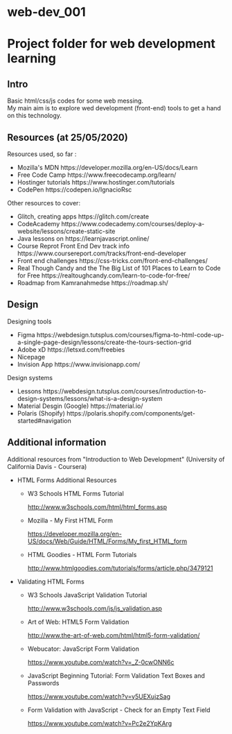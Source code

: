 # web-dev_001
<h1>Project folder for web development learning</h1>

<h2> Intro </h2>
<p>
Basic html/css/js codes for some web messing.
<br>
My main aim is to explore wed development (front-end) tools to get a hand on this technology.</p>

<h2> Resources (at 25/05/2020)</h2>
<p> 
 Resources used, so far :
<ul>
<li>Mozilla's MDN https://developer.mozilla.org/en-US/docs/Learn</li>
<li>Free Code Camp https://www.freecodecamp.org/learn/</li> 
<li>Hostinger tutorials https://www.hostinger.com/tutorials </li>
<li>CodePen https://codepen.io/IgnacioRsc</li>
 </ul>
 
 Other resources to cover:
 <ul>
  
  <li>Glitch, creating apps https://glitch.com/create</li>
  <li>CodeAcademy https://www.codecademy.com/courses/deploy-a-website/lessons/create-static-site</li>
  <li> Java lessons on https://learnjavascript.online/ </li>
  <li>Course Reprot Front End Dev track info https://www.coursereport.com/tracks/front-end-developer</li>
  <li>Front end challenges https://css-tricks.com/front-end-challenges/</li>
  <li>Real Though Candy and the The Big List of 101 Places to Learn to Code for Free https://realtoughcandy.com/learn-to-code-for-free/</li>
  <li> Roadmap from Kamranahmedse https://roadmap.sh/</li>
  </ul>
 
 <h2>Design</h2>
 Designing tools
 <ul>
 <li> Figma https://webdesign.tutsplus.com/courses/figma-to-html-code-up-a-single-page-design/lessons/create-the-tours-section-grid</li>
 <li> Adobe xD https://letsxd.com/freebies</li>
 <li> Nicepage </li>
 <li> Invision App https://www.invisionapp.com/ </li>
 </ul>
 
 Design systems
 <ul>
 <li>Lessons https://webdesign.tutsplus.com/courses/introduction-to-design-systems/lessons/what-is-a-design-system</li>
 <li>Material Desgin (Google) https://material.io/</li>
 <li>Polaris (Shopify) https://polaris.shopify.com/components/get-started#navigation</li>
 </ul>
 
 <h2>Additional information</h2>
 
 Additional resources from "Introduction to Web Development" (University of California Davis - Coursera)
 <ul>
 <li>HTML Forms Additional Resources</li>
 <ul>
  <li>W3 Schools HTML Forms Tutorial</li>

http://www.w3schools.com/html/html_forms.asp

<li>Mozilla - My First HTML Form</li>

https://developer.mozilla.org/en-US/docs/Web/Guide/HTML/Forms/My_first_HTML_form

<li>HTML Goodies - HTML Form Tutorials</li>

http://www.htmlgoodies.com/tutorials/forms/article.php/3479121
</ul>
<li>Validating HTML Forms</li>
<ul>
 <li>W3 Schools JavaScript Validation Tutorial</li>

http://www.w3schools.com/js/js_validation.asp

<li>Art of Web: HTML5 Form Validation</li>

http://www.the-art-of-web.com/html/html5-form-validation/

<li>Webucator: JavaScript Form Validation</li>

https://www.youtube.com/watch?v=_Z-0cwONN6c

<li>JavaScript Beginning Tutorial: Form Validation Text Boxes and Passwords</li>

https://www.youtube.com/watch?v=y5UEXujzSag

<li>Form Validation with JavaScript - Check for an Empty Text Field</li>

https://www.youtube.com/watch?v=Pc2e2YpKArg
</ul>
</ul>
 
</p>
